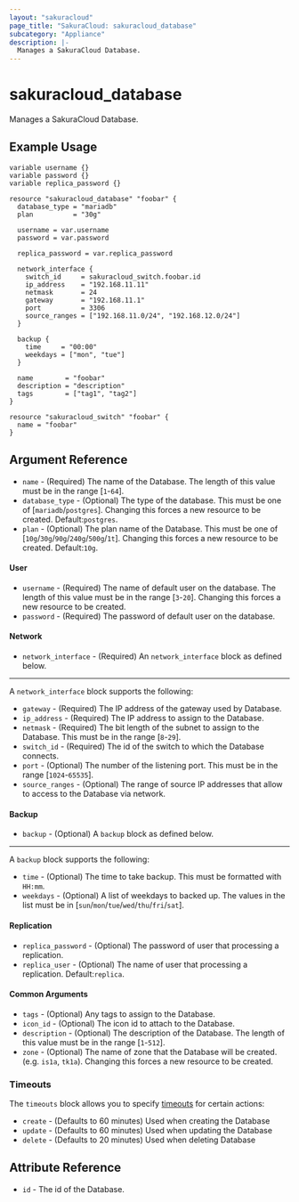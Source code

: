 ```yaml
---
layout: "sakuracloud"
page_title: "SakuraCloud: sakuracloud_database"
subcategory: "Appliance"
description: |-
  Manages a SakuraCloud Database.
---
```


# sakuracloud_database

Manages a SakuraCloud Database.

## Example Usage

```hcl
variable username {}
variable password {}
variable replica_password {}

resource "sakuracloud_database" "foobar" {
  database_type = "mariadb"
  plan          = "30g"

  username = var.username
  password = var.password

  replica_password = var.replica_password

  network_interface {
    switch_id     = sakuracloud_switch.foobar.id
    ip_address    = "192.168.11.11"
    netmask       = 24
    gateway       = "192.168.11.1"
    port          = 3306
    source_ranges = ["192.168.11.0/24", "192.168.12.0/24"]
  }

  backup {
    time     = "00:00"
    weekdays = ["mon", "tue"]
  }

  name        = "foobar"
  description = "description"
  tags        = ["tag1", "tag2"]
}

resource "sakuracloud_switch" "foobar" {
  name = "foobar"
}
```

## Argument Reference

* `name` - (Required) The name of the Database. The length of this value must be in the range [`1`-`64`].
* `database_type` - (Optional) The type of the database. This must be one of [`mariadb`/`postgres`]. Changing this forces a new resource to be created. Default:`postgres`.
* `plan` - (Optional) The plan name of the Database. This must be one of [`10g`/`30g`/`90g`/`240g`/`500g`/`1t`]. Changing this forces a new resource to be created. Default:`10g`.

#### User

* `username` - (Required) The name of default user on the database. The length of this value must be in the range [`3`-`20`]. Changing this forces a new resource to be created.
* `password` - (Required) The password of default user on the database.

#### Network

* `network_interface` - (Required) An `network_interface` block as defined below.

---

A `network_interface` block supports the following:

* `gateway` - (Required) The IP address of the gateway used by Database.
* `ip_address` - (Required) The IP address to assign to the Database.
* `netmask` - (Required) The bit length of the subnet to assign to the Database. This must be in the range [`8`-`29`].
* `switch_id` - (Required) The id of the switch to which the Database connects.
* `port` - (Optional) The number of the listening port. This must be in the range [`1024`-`65535`].
* `source_ranges` - (Optional) The range of source IP addresses that allow to access to the Database via network.

#### Backup

* `backup` - (Optional) A `backup` block as defined below.

---

A `backup` block supports the following:

* `time` - (Optional) The time to take backup. This must be formatted with `HH:mm`.
* `weekdays` - (Optional) A list of weekdays to backed up. The values in the list must be in [`sun`/`mon`/`tue`/`wed`/`thu`/`fri`/`sat`].


#### Replication

* `replica_password` - (Optional) The password of user that processing a replication.
* `replica_user` - (Optional) The name of user that processing a replication. Default:`replica`.

#### Common Arguments

* `tags` - (Optional) Any tags to assign to the Database.
* `icon_id` - (Optional) The icon id to attach to the Database.
* `description` - (Optional) The description of the Database. The length of this value must be in the range [`1`-`512`].
* `zone` - (Optional) The name of zone that the Database will be created. (e.g. `is1a`, `tk1a`). Changing this forces a new resource to be created.


### Timeouts

The `timeouts` block allows you to specify [timeouts](https://www.terraform.io/docs/configuration/resources.html#operation-timeouts) for certain actions:

* `create` - (Defaults to 60 minutes) Used when creating the Database
* `update` - (Defaults to 60 minutes) Used when updating the Database
* `delete` - (Defaults to 20 minutes) Used when deleting Database

## Attribute Reference

* `id` - The id of the Database.

